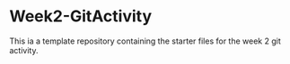 # Week2-GitActivity

This ia a template repository containing the starter files for the week 2 git activity.

